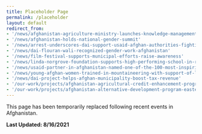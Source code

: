 ```yaml
---
title: Placeholder Page
permalink: /placeholder
layout: default
redirect_from: 
- '/news/afghanistan-agriculture-ministry-launches-knowledge-management-facility'
- '/news/afghanistan-holds-national-gender-summit'
- '/news/arrest-underscores-dai-support-usaid-afghan-authorities-fighting-corruption'
- '/news/dai-flouran-wali-recognized-gender-work-afghanistan'
- '/news/film-festival-supports-municipal-efforts-raise-awareness'
- '/news/linda-norgrove-foundation-supports-high-performing-school-in-rural-afghanistan'
- '/news/usaid-partner-in-afghanistan-named-one-of-the-100-most-inspiring-and-influential-women-of-2018'
- '/news/young-afghan-women-trained-in-mountaineering-with-support-of-linda-norgrove-foundation'
- '/news/dai-project-helps-afghan-municipality-boost-tax-revenue'
- '/our-work/projects/afghanistan-agricultural-credit-enhancement-program-i-ii-ace'
- '/our-work/projects/afghanistan-alternative-development-program-eastern-region-adpe'
---
```


This page has been temporarily replaced following recent events in Afghanistan.

**Last Updated: 8/16/2021**